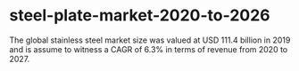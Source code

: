 # steel-plate-market-2020-to-2026
The global stainless steel market size was valued at USD 111.4 billion in 2019 and is assume to witness a CAGR of 6.3% in terms of revenue from 2020 to 2027.
